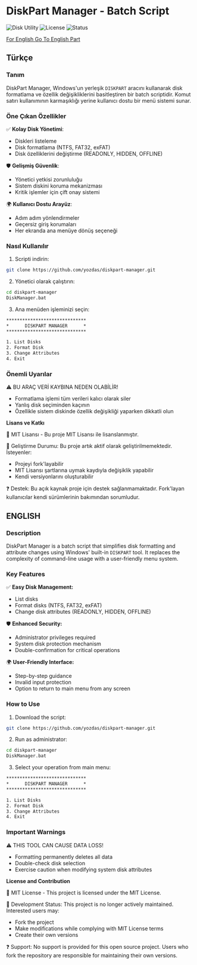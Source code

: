 # DiskPart Manager - Batch Script

![Disk Utility](https://img.shields.io/badge/Tool-DiskPart_Manager-blue)
![License](https://img.shields.io/badge/License-MIT-green)
![Status](https://img.shields.io/badge/Status-Unmaintained-orange)

[For English Go To English Part](#english)

## Türkçe

### Tanım
DiskPart Manager, Windows'un yerleşik `DISKPART` aracını kullanarak disk formatlama ve özellik değişikliklerini basitleştiren bir batch scriptidir. Komut satırı kullanımının karmaşıklığı yerine kullanıcı dostu bir menü sistemi sunar.

### Öne Çıkan Özellikler
✅ **Kolay Disk Yönetimi**:
- Diskleri listeleme
- Disk formatlama (NTFS, FAT32, exFAT)
- Disk özelliklerini değiştirme (READONLY, HIDDEN, OFFLINE)

🛡️ **Gelişmiş Güvenlik**:
- Yönetici yetkisi zorunluluğu
- Sistem diskini koruma mekanizması
- Kritik işlemler için çift onay sistemi

🌍 **Kullanıcı Dostu Arayüz**:
- Adım adım yönlendirmeler
- Geçersiz giriş korumaları
- Her ekranda ana menüye dönüş seçeneği

### Nasıl Kullanılır
1. Scripti indirin:
```bash
git clone https://github.com/yozdas/diskpart-manager.git
```

2. Yönetici olarak çalıştırın:

```bash
cd diskpart-manager
DiskManager.bat
```
3. Ana menüden işleminizi seçin:

```txt
******************************
*      DISKPART MANAGER      *
******************************

1. List Disks
2. Format Disk
3. Change Attributes
4. Exit
```

### Önemli Uyarılar
⚠️ BU ARAÇ VERİ KAYBINA NEDEN OLABİLİR!

- Formatlama işlemi tüm verileri kalıcı olarak siler
- Yanlış disk seçiminden kaçının
- Özellikle sistem diskinde özellik değişikliği yaparken dikkatli olun

**Lisans ve Katkı**

📜 MIT Lisansı - Bu proje MIT Lisansı ile lisanslanmıştır.

🛑 Geliştirme Durumu: Bu proje artık aktif olarak geliştirilmemektedir. İsteyenler:

- Projeyi fork'layabilir
- MIT Lisansı şartlarına uymak kaydıyla değişiklik yapabilir
- Kendi versiyonlarını oluşturabilir

❓ Destek: Bu açık kaynak proje için destek sağlanmamaktadır. Fork'layan kullanıcılar kendi sürümlerinin bakımından sorumludur.


## ENGLISH

### Description
DiskPart Manager is a batch script that simplifies disk formatting and attribute changes using Windows' built-in `DISKPART` tool. It replaces the complexity of command-line usage with a user-friendly menu system.

### Key Features
✅ **Easy Disk Management:**

- List disks
- Format disks (NTFS, FAT32, exFAT)
- Change disk attributes (READONLY, HIDDEN, OFFLINE)

🛡️ **Enhanced Security:**

- Administrator privileges required
- System disk protection mechanism
- Double-confirmation for critical operations

🌍 **User-Friendly Interface:**

- Step-by-step guidance
- Invalid input protection
- Option to return to main menu from any screen

### How to Use
1. Download the script:
```bash
git clone https://github.com/yozdas/diskpart-manager.git
```

2. Run as administrator:

```bash
cd diskpart-manager
DiskManager.bat
```
3. Select your operation from main menu:

```txt
******************************
*      DISKPART MANAGER      *
******************************

1. List Disks
2. Format Disk
3. Change Attributes
4. Exit
```

### Important Warnings
⚠️ THIS TOOL CAN CAUSE DATA LOSS!

- Formatting permanently deletes all data
- Double-check disk selection
- Exercise caution when modifying system disk attributes

**License and Contribution**

📜 MIT License - This project is licensed under the MIT License.

🛑 Development Status: This project is no longer actively maintained. Interested users may:

- Fork the project
- Make modifications while complying with MIT License terms
- Create their own versions

❓ Support: No support is provided for this open source project. Users who fork the repository are responsible for maintaining their own versions.
